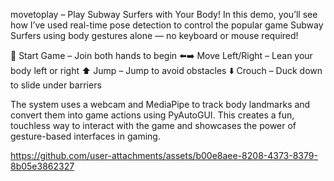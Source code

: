 movetoplay – Play Subway Surfers with Your Body! 
In this demo, you’ll see how I’ve used real-time pose detection to control the popular game Subway Surfers using body gestures alone — no keyboard or mouse required!

👋 Start Game – Join both hands to begin
⬅️➡️ Move Left/Right – Lean your body left or right
⬆️ Jump – Jump to avoid obstacles
⬇️ Crouch – Duck down to slide under barriers

The system uses a webcam and MediaPipe to track body landmarks and convert them into game actions using PyAutoGUI. This creates a fun, touchless way to interact with the game and showcases the power of gesture-based interfaces in gaming.

https://github.com/user-attachments/assets/b00e8aee-8208-4373-8379-8b05e3862327

